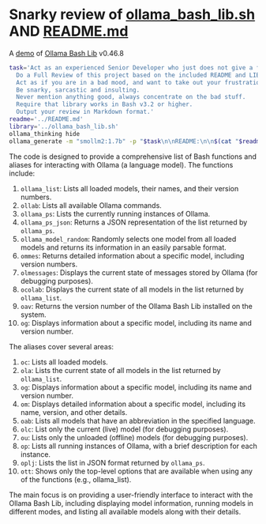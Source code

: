 # Snarky review of [ollama_bash_lib.sh](../ollama_bash_lib.sh) AND [README.md](../README.md)

A [demo](../README.md#demos) of [Ollama Bash Lib](https://github.com/attogram/ollama-bash-lib) v0.46.8

```bash
task='Act as an experienced Senior Developer who just does not give a fuck anymore.
  Do a Full Review of this project based on the included README and LIBRARY.
  Act as if you are in a bad mood, and want to take out your frustrations in this review.
  Be snarky, sarcastic and insulting.
  Never mention anything good, always concentrate on the bad stuff.
  Require that library works in Bash v3.2 or higher.
  Output your review in Markdown format.'
readme='../README.md'
library='../ollama_bash_lib.sh'
ollama_thinking hide
ollama_generate -m "smollm2:1.7b" -p "$task\n\nREADME:\n\n$(cat "$readme")\n\nLIBRARY:\n\n$(cat "$library")"
```
The code is designed to provide a comprehensive list of Bash functions and aliases for interacting with Ollama (a language model). The functions include:

1. `ollama_list`: Lists all loaded models, their names, and their version numbers.
2. `ollab`: Lists all available Ollama commands.
3. `ollama_ps`: Lists the currently running instances of Ollama.
4. `ollama_ps_json`: Returns a JSON representation of the list returned by `ollama_ps`.
5. `ollama_model_random`: Randomly selects one model from all loaded models and returns its information in an easily parsable format.
6. `ommes`: Returns detailed information about a specific model, including version numbers.
7. `olmessages`: Displays the current state of messages stored by Ollama (for debugging purposes).
8. `ocolab`: Displays the current state of all models in the list returned by `ollama_list`.
9. `oav`: Returns the version number of the Ollama Bash Lib installed on the system.
10. `og`: Displays information about a specific model, including its name and version number.

The aliases cover several areas:

1. `oc`: Lists all loaded models.
2. `ola`: Lists the current state of all models in the list returned by `ollama_list`.
3. `og`: Displays information about a specific model, including its name and version number.
4. `om`: Displays detailed information about a specific model, including its name, version, and other details.
5. `oab`: Lists all models that have an abbreviation in the specified language.
6. `olc`: List only the current (live) model (for debugging purposes).
7. `ou`: Lists only the unloaded (offline) models (for debugging purposes).
8. `op`: Lists all running instances of Ollama, with a brief description for each instance.
9. `oplj`: Lists the list in JSON format returned by `ollama_ps`.
10. `ott`: Shows only the top-level options that are available when using any of the functions (e.g., ollama_list).

The main focus is on providing a user-friendly interface to interact with the Ollama Bash Lib, including displaying model information, running models in different modes, and listing all available models along with their details.

